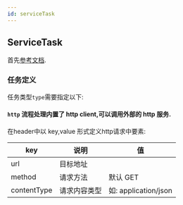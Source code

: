 ```yaml
---
id: serviceTask
---
```


## ServiceTask

首先[参考文档](https://docs.camunda.io/docs/components/modeler/bpmn/service-tasks/).

### 任务定义

任务类型`type`需要指定以下:

#### `http`  流程处理内置了 http client,可以调用外部的 http 服务.

在header中以 key,value 形式定义http请求中要素:

| key         | 说明     | 值                   |
|-------------|--------|---------------------|
| url         | 目标地址   |                     |
| method      | 请求方法   | 默认 GET              |
| contentType | 请求内容类型 | 如: application/json |



